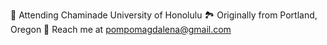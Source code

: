 🏫 Attending Chaminade University of Honolulu
🏞 Originally from Portland, Oregon
📲 Reach me at pompomagdalena@gmail.com
